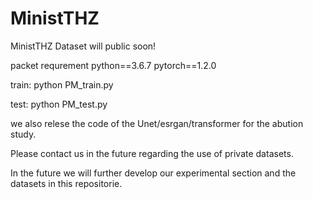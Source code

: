 # MinistTHZ
MinistTHZ Dataset will public soon!

packet requrement
python==3.6.7
pytorch==1.2.0

train:
python PM_train.py

test:
python PM_test.py

we also relese the code of the Unet/esrgan/transformer for the abution study.

Please contact us in the future regarding the use of private datasets.

In the future we will further develop our experimental section and the datasets in this repositorie.
